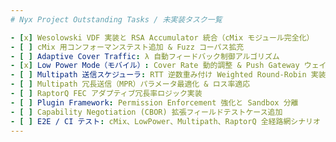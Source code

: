 ```yaml
---
# Nyx Project Outstanding Tasks / 未実装タスク一覧

- [x] Wesolowski VDF 実装と RSA Accumulator 統合（cMix モジュール完全化）
- [ ] cMix 用コンフォーマンステスト追加 & Fuzz コーパス拡充
- [ ] Adaptive Cover Traffic: λ 自動フィードバック制御アルゴリズム
- [x] Low Power Mode（モバイル）: Cover Rate 動的調整 & Push Gateway ウェイクアップ連携
- [ ] Multipath 送信スケジューラ: RTT 逆数重み付け Weighted Round-Robin 実装
- [ ] Multipath 冗長送信（MPR）パラメータ最適化 & ロス率適応
- [ ] RaptorQ FEC アダプティブ冗長率ロジック実装
- [ ] Plugin Framework: Permission Enforcement 強化と Sandbox 分離
- [ ] Capability Negotiation (CBOR) 拡張フィールドテストケース追加
- [ ] E2E / CI テスト: cMix、LowPower、Multipath、RaptorQ 全経路網シナリオ
---
```

